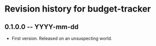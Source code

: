 # Revision history for budget-tracker

## 0.1.0.0 -- YYYY-mm-dd

* First version. Released on an unsuspecting world.
